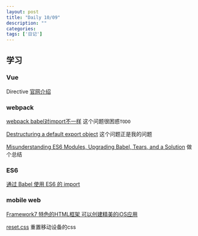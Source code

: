 ```yaml
---
layout: post
title: "Daily 10/09"
description: ""
categories: 
tags: ['日记']
---
```

 

## 学习

### Vue 
Directive [官网介绍](https://vuejs.org/v2/guide/custom-directive.html)  

### webpack 
[webpack babel对import不一样](https://github.com/webpack/webpack/issues/1788#issuecomment-166759703) 这个问题很困惑`TODO`  

[Destructuring a default export object](https://stackoverflow.com/questions/43814830/destructuring-a-default-export-object) 这个问题正是我的问题  


[Misunderstanding ES6 Modules, Upgrading Babel, Tears, and a Solution](https://blog.kentcdodds.com/misunderstanding-es6-modules-upgrading-babel-tears-and-a-solution-ad2d5ab93ce0) 做个总结

### ES6 
[通过 Babel 使用 ES6 的 import]( https://aotu.io/notes/2016/09/22/es6-import-with-babel/index.html)


### mobile web
[Framework7 特色的HTML框架 可以创建精美的iOS应用](http://framework7.taobao.org/)   

[reset.css](https://gist.github.com/ximan/9778174) 重置移动设备的css

